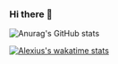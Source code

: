 ### Hi there 👋

![Anurag's GitHub stats](https://github-readme-stats.vercel.app/api?username=alexiusstrauss&theme=highcontrast&show_icons=true)

[![Alexius's wakatime stats](https://github-readme-stats.vercel.app/api/wakatime?username=alexiusstrauss)](https://github.com/anuraghazra/github-readme-stats)
